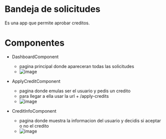 # Bandeja de solicitudes
Es una app que permite aprobar creditos.

# Componentes
  -  DashboardComponent
     - pagina principal donde apareceran todas las solicitudes
     - ![image](https://user-images.githubusercontent.com/40763553/118379895-7c5ad380-b5b4-11eb-9354-e0e308d1dbdb.png)

  -  ApplyCreditComponent
     - pagina donde emulas ser el usuario y pedis un credito
     - para llegar a ella usar la url + /apply-credits
     - ![image](https://user-images.githubusercontent.com/40763553/118379904-a14f4680-b5b4-11eb-82f3-f92d83782b90.png)

  -  CreditInfoComponent
      - pagina donde muestra la informacion del usuario y decidis si aceptar o no el credito
      - ![image](https://user-images.githubusercontent.com/40763553/118379901-8f6da380-b5b4-11eb-8ed8-e689bc5ff917.png)
